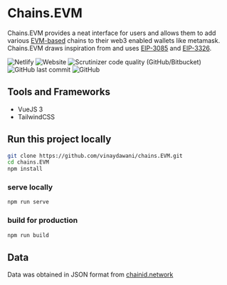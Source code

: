 # Chains.EVM

Chains.EVM provides a neat interface for users and allows them to add various [EVM-based](https://ethereum.org/en/developers/docs/evm/) chains to their web3 enabled wallets like metamask. Chains.EVM draws inspiration from and uses [EIP-3085](https://eips.ethereum.org/EIPS/eip-3085) and [EIP-3326](https://ethereum-magicians.org/t/eip-3326-wallet-switchethereumchain/5471).

![Netlify](https://img.shields.io/netlify/0d40fb60-fc36-4dbb-a358-38ddef303bba?style=for-the-badge&logo=netlify)
![Website](https://img.shields.io/website?down_color=red&down_message=down&label=status&style=for-the-badge&up_color=green&up_message=up&url=https%3A%2F%2Fchainsevm.netlify.app%2F)
![Scrutinizer code quality (GitHub/Bitbucket)](https://img.shields.io/scrutinizer/quality/g/vinaydawani/chains.EVM?style=for-the-badge)
![GitHub last commit](https://img.shields.io/github/last-commit/vinaydawani/chains.EVM?color=blue&style=for-the-badge)
![GitHub](https://img.shields.io/github/license/vinaydawani/chains.EVM?color=black&style=for-the-badge)

## Tools and Frameworks

- VueJS 3
- TailwindCSS

## Run this project locally

```bash
git clone https://github.com/vinaydawani/chains.EVM.git
cd chains.EVM
npm install
```

### serve locally

```bash
npm run serve
```

### build for production

```bash
npm run build
```

## Data

Data was obtained in JSON format from [chainid.network](https://chainid.network/chains.json)

